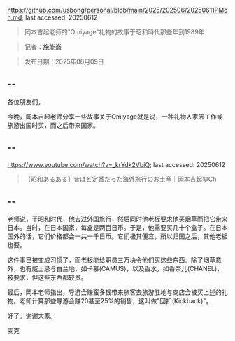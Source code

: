 https://github.com/usbong/personal/blob/main/2025/202506/20250611PMch.md; last accessed: 20250612

> 岡本吉起老师的"Omiyage"礼物的故事于昭和時代那些年到1989年

> 记者：[施能崙](https://www.linkedin.com/in/michaelsyson/)

> 发布日期：2025年06月09日

## --

各位朋友们，

今晚，岡本吉起老师分享一些故事关于Omiyage就是说，一种礼物人家因工作或旅游出国时买，而之后带来国家。

## --

https://www.youtube.com/watch?v=_krYdk2VbiQ; last accessed: 20250612

> 【昭和あるある】昔はど定番だった海外旅行のお土産｜岡本吉起塾Ch

## --

老师说，于昭和时代，他去过外国旅行，然后同时他老板要求他买烟草而把它带来日本。当时，在日本国家，每盒是两百日币。于是，他需要买几十个盒子。在日本国外的话，它们价格都会一共一千日币。它们极其便宜，所以归国之后，其他老板也要。

这件事已被变成习惯了，而老板能给职员三万块令他们买这些东西。除了烟草意外，也有威士忌与白兰地，如卡慕(CAMUS)，以及香水，如香奈儿(CHANEL)，被要求，但这些东西都较贵。

最后，岡本老师指出，导游会赚蛮多钱带来旅客去旅游胜地与商店会被买上述的礼物。老师计算那些导游会赚20甚至25%的销售，这叫做"回扣(Kickback)"。

好了。谢谢大家。

麦克
